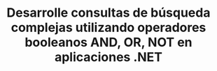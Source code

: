 ---
############################# Static ############################
layout: "auto-gen-gist"
draft: false
path: "es/search/net/boolean/doc/"
otherformats: PDF DOT DOCX DOCM DOTX DOTM TXT ODT OTT RTF XLS XLT XLSX XLSM XLSB XLTX XLTM XLA XLAM ODS OTS CSV TSV XML PPT PPS POT PPTX PPTM POTX POTM PPSX PPSM ODP PST OST EML EMLX MSG ONE ZIP XHTML MHTML MD CHM EPUB FB2 

############################# Head ############################
head_title: "Agregue operadores de búsqueda booleanos (AND, OR, NOT) en consultas de búsqueda a través de .NET"
head_description: "GroupDocs.Search .NET API permite a los desarrolladores de software agregar búsquedas booleanas o desarrollar nuevas consultas utilizando operadores booleanos Y, O NO, dentro de sus aplicaciones .NET."

############################# Header ############################
title: "Desarrolle consultas de búsqueda complejas utilizando operadores booleanos AND, OR, NOT en aplicaciones .NET"
description: "GroupDocs.Search .NET API permite a los programadores de computadoras desarrollar consultas de búsqueda complejas utilizando operadores booleanos (Y, O, NO) dentro de sus aplicaciones .NET. "

######################### Download Button #######################
button:
    enable: true

############################# About ############################
about:
    enable: true
    title: "¿Qué es la búsqueda booleana y cómo usar los operadores booleanos?"
    content: |
       La búsqueda booleana es un procedimiento de búsqueda muy útil que permite a los usuarios combinar diferentes palabras clave con el operador para limitar, ampliar y definir los resultados de la búsqueda. El operador booleano, como AND, OR, NOT y NEAR, etc. ayuda a los usuarios a obtener una gama más amplia de resultados o a reducir la cantidad de resultados de búsqueda no relacionados mediante la definición de limitaciones. GroupDocs.Search for .NET es una potente API de búsqueda de documentos de alto rendimiento que permite a los desarrolladores de software desarrollar aplicaciones que pueden realizar búsquedas de texto e indexación en algunos de los formatos de archivo de documentos más comunes como PDF, HTML, correo electrónico de Outlook, Microsoft Office Word, hojas de cálculo de Excel , presentaciones de PowerPoint, Outlook MSG, PST y muchos más. El operador booleano AND se puede usar para mostrar los resultados de todas las palabras que ha ingresado, el operador OR brinda resultados para cualquiera de las palabras que ha ingresado, el operador NOT se puede usar para mostrar los resultados de búsqueda sin ocurrencias, etc. Una gran característica es que puede reconocer consultas de búsqueda escritas en un idioma que no coincide con la distribución de su teclado.

############################# content ############################
steps:
    enable: true
    block:
    - title_left: "Use el operador booleano AND en consultas de búsqueda a través de .NET"
      content_left: |
       GroupDocs.Search .NET API brinda soporte completo para agregar capacidades de búsqueda booleana dentro de su aplicación .NET. El siguiente ejemplo de código C# muestra cómo crear un operador booleano "AND" en consultas de texto y formulario de objeto dentro de sus propias aplicaciones .NET.

      title_right: " Buscar documentos DOC a través del operador booleano AND "
      content_right: |
         * Primero debe especificar la ruta a la carpeta de índice y la carpeta de documentos.
         * Crear un índice en la carpeta especificada llamando a la instancia de la clase [Índice](https://apireference.groupdocs.com/search/net/groupdocs.search/index/constructors/2)
         * Indexación de documentos de la carpeta especificada llamando al método [Search](https://apireference.groupdocs.com/search/net/groupdocs.search/index/methods/search)
         * Creando la subconsulta 1 y Creando la subconsulta 2 llamando a la clase [SearchQuery](https://apireference.groupdocs.com/search/net/groupdocs.search/searchquery)
         * Combinar subconsultas en una consulta llamando al método [CreateAndQuery](https://apireference.groupdocs.com/search/net/groupdocs.search/index/methods/search)
         * Comience a buscar y muestre los resultados de búsqueda
         
        
      gisthash: "fa9773cd8d0f379a638e495ad2541a5b"
      gistfile: "use_boolean_and_operator_dotnet.cs"

    - title_left: "Cómo usar el operador booleano O a través de .NET"
      content_left: |
       GroupDocs.Search for .NET es una potente API que permite a los programadores de software buscar en muchos formatos de documentos populares. Los siguientes ejemplos de código de C# .NET muestran cómo usar el operador booleano "OR" en consultas de texto y formulario de objeto dentro de aplicaciones de C#. 

      title_right: "Use el operador booleano OR para buscar archivos DOC"
      content_right: |
        * Primero debe especificar la ruta a la carpeta de índice y la carpeta de documentos.
        * Crear un índice en la carpeta especificada llamando a la instancia de la clase [Índice](https://apireference.groupdocs.com/search/net/groupdocs.search/index/constructors/2)
        * Indexación de documentos de la carpeta especificada llamando al método [Search](https://apireference.groupdocs.com/search/net/groupdocs.search/index/methods/search)
        * Creando la subconsulta 1 y Creando la subconsulta 2 llamando a la clase [SearchQuery](https://apireference.groupdocs.com/search/net/groupdocs.search/searchquery)
        * Combinar subconsultas en una consulta llamando al método [CreateOrQuery](https://apireference.groupdocs.com/search/net/groupdocs.search/searchquery/methods/createorquery)
        * Comience a buscar y muestre los resultados de búsqueda
     
      gisthash: "c0b22e80f881f8dbc0da17f92c01efc7"
      gistfile: "use_boolean_or_operator_dotnet.cs"
      
    - title_left: "Cree consultas de búsqueda complejas utilizando operadores booleanos"
      content_left: |
        GroupDocs.Search .NET permite a los programadores de computadoras combinar diferentes operadores booleanos para crear consultas de búsqueda complejas dentro de sus propias aplicaciones .NET. Los siguientes ejemplos de código .NET muestran cómo complejar las capacidades de búsqueda de documentos sin instalar ningún software o herramienta externa.

      title_right: "Busque documentos DOC a través de consultas de búsqueda complejas"
      content_right: |
        * Primero debe especificar la ruta a la carpeta de índice y la carpeta de documentos.
        * Crear un índice en la carpeta especificada llamando a la instancia de la clase [Índice](https://apireference.groupdocs.com/search/net/groupdocs.search/index/constructors/2)
        * Indexación de documentos de la carpeta especificada llamando al método [Search](https://apireference.groupdocs.com/search/net/groupdocs.search/index/methods/search)
        * Comience a buscar y muestre la consulta de texto de los resultados de búsqueda
        * Búsqueda con consulta de objeto
        * Crear WordQuery y relativityWordQuery llamando a la clase [SearchQuery](https://apireference.groupdocs.com/search/net/groupdocs.search/searchquery)
        * Combinar subconsultas en una consulta llamando al método [CreateAndQuery](https://apireference.groupdocs.com/search/net/groupdocs.search/index/methods/search)
        * Crear einsteinWordQuery y albertWordQuery llamando a la clase [SearchQuery](https://apireference.groupdocs.com/search/net/groupdocs.search/searchquery)
        * Combinar subconsultas en una consulta llamando al método [CreateOrQuery](https://apireference.groupdocs.com/search/net/groupdocs.search/searchquery/methods/createorquery)
        * Combinar subconsultas en una consulta llamando al método [CreateOrQuery](https://apireference.groupdocs.com/search/net/groupdocs.search/searchquery/methods/createorquery)
        * Comience a buscar y muestre los resultados de búsqueda
     
      gisthash: "216af02ebdd08331fdd05faf8c39e528"
      gistfile: "create_complex_queries_boolean_operator_dotnet.cs"

    - title_left: "Requisitos del sistema"
      content_left: |
       GroupDocs.Search for .NET es compatible con todas las principales plataformas y sistemas operativos. Para obtener una guía completa de requisitos del sistema, visite [requisitos del sistema](https://docs.groupdocs.com/search/net/system-requirements/) antes de ejecutar el código a continuación, asegúrese de tener los siguientes requisitos previos instalados en su sistema:
         * Sistemas Operativos: Microsoft Windows, Linux, Mac OS
         * Entorno de desarrollo: Visual Studio, Xamarin, MonoDevelop, etc.
         * Marcos: .NET Framework, .NET Standard, .NET Core, Mono
         * Obtenga la última versión de GroupDocs.Search para las API de .NET de [NuGet](https://www.nuget.org/packages/GroupDocs.search/)
        
      title_right: "Por qué usar GroupDocs.Search"
      content_right: |
        * Creación de índices de búsqueda tanto en memoria como en disco.
        * Capacidad de indexación de un archivo, secuencia o estructura.
        * Soporte de indexación de documentos protegidos por contraseña.
        * Soporte para la fusión de varios índices.
        * Documento de filtro durante la indexación de búsqueda.
        * Compatibilidad con el corrector ortográfico durante la búsqueda.
        * Los caracteres combinados son totalmente compatibles
        * La combinación de diferentes tipos de búsqueda en una consulta de búsqueda.
        * Compatibilidad con búsquedas de palabras simples y expresiones regulares
        * Totalmente compatible con el reemplazo de alias en las consultas de búsqueda.

demos:
    enable: true


more_formats:
    enable: true


back_to_top:
    enable: true
---
